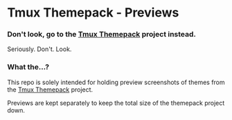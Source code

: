 # Tmux Themepack - Previews


### Don't look, go to the [Tmux Themepack][0] project instead.

Seriously. Don't. Look.


### What the...?

This repo is solely intended for holding preview screenshots of themes from
the [Tmux Themepack][0] project.

Previews are kept separately to keep the total size of the themepack project
down.

[0]: https://github.com/jimeh/tmux-themepack
